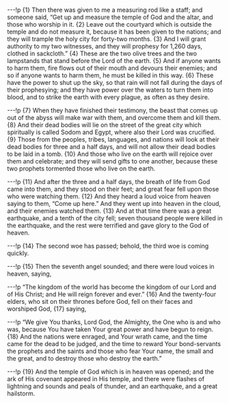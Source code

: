---!p
{1} Then there was given to me a measuring rod like a staff; and
someone said, “Get up and measure the temple of God and the altar, and those who worship in it. {2} Leave out the courtyard which is outside the temple and do not measure it, because it has been given to the nations; and they will trample the holy city for forty-two months. {3} And I will grant authority to my two witnesses, and they will prophesy for 1,260 days, clothed in sackcloth.” {4} These are the two olive trees and the two lampstands that stand before the Lord of the earth. {5} And if anyone wants to harm them, fire flows out of their mouth and devours their enemies; and so if anyone wants to harm them, he must be killed in this way. {6} These have the power to shut up the sky, so that rain will not fall during the days of their prophesying; and they have power over the waters to turn them into blood, and to strike the earth with every plague, as often as they desire.

---!p
{7} When they have finished their testimony, the beast that comes up out of the abyss will make war with them, and overcome them and kill them. {8} And their dead bodies will lie on the street of the great city which spiritually is called Sodom and Egypt, where also their Lord was crucified. {9} Those from the peoples, tribes, languages, and nations will look at their dead bodies for three and a half days, and will not allow their dead bodies to be laid in a tomb. {10} And those who live on the earth will rejoice over them and celebrate; and they will send gifts to one another, because these two prophets tormented those who live on the earth.

---!p
{11} And after the three and a half days, the breath of life from God came into them, and they stood on their feet; and great fear fell upon those who were watching them. {12} And they heard a loud voice from heaven saying to them, “Come up here.” And they went up into heaven in the cloud, and their enemies watched them. {13} And at that time there was a great earthquake, and a tenth of the city fell; seven thousand people were killed in the earthquake, and the rest were terrified and gave glory to the God of heaven.

---!p
{14} The second woe has passed; behold, the third woe is coming quickly.

---!p
{15} Then the seventh angel sounded; and there were loud voices in heaven, saying,

---!p
“The kingdom of the world has become the kingdom of our Lord and of His Christ; and He will reign forever and ever.” {16} And the twenty-four elders, who sit on their thrones before God, fell on their faces and worshiped God, {17} saying,

---!p
“We give You thanks, Lord God, the Almighty, the One who is and who was, because You have taken Your great power and have begun to reign. {18} And the nations were enraged, and Your wrath came, and the time came for the dead to be judged, and the time to reward Your bond-servants the prophets and the saints and those who fear Your name, the small and the great, and to destroy those who destroy the earth.”

---!p
{19} And the temple of God which is in heaven was opened; and the ark of His covenant appeared in His temple, and there were flashes of lightning and sounds and peals of thunder, and an earthquake, and a great hailstorm.
